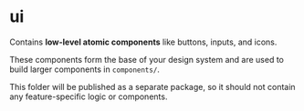 # ui

Contains **low-level atomic components** like buttons, inputs, and icons.

These components form the base of your design system and are used to build larger components in `components/`.

This folder will be published as a separate package, so it should not contain any feature-specific logic or components.

